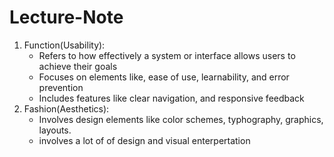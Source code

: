 # Lecture-Note
1. Function(Usability):
   - Refers to how effectively a system or interface allows users to achieve their goals
   - Focuses on elements like, ease of use, learnability, and error prevention
   - Includes features like clear navigation, and responsive feedback
2. Fashion(Aesthetics):
   - Involves design elements like color schemes, typhography, graphics, layouts.
   - involves a lot of of design and visual enterpertation 
